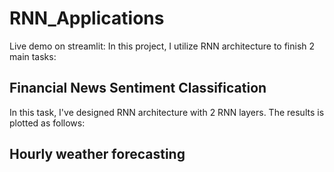 # RNN_Applications
Live demo on streamlit: 
In this project, I utilize RNN architecture to finish 2 main tasks:
## Financial News Sentiment Classification
In this task, I've designed RNN architecture with 2 RNN layers. The results is plotted as follows:


## Hourly weather forecasting
